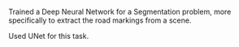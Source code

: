 Trained a Deep Neural Network for a Segmentation problem, more specifically to extract the road markings from a scene.

Used UNet for this task.
